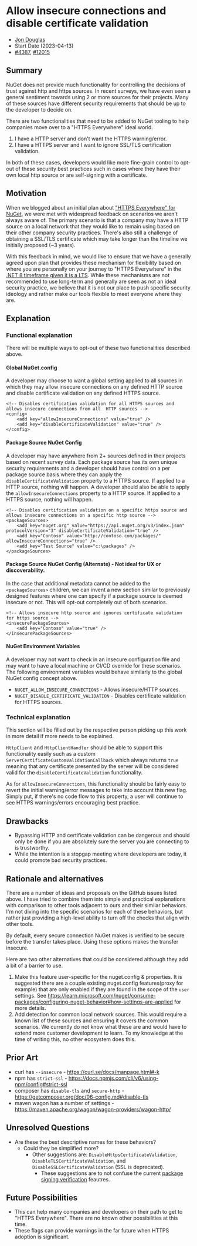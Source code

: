 # Allow insecure connections and disable certificate validation

- [Jon Douglas](https://github.com/jondouglas)
- Start Date (2023-04-13)
- [#4387](https://github.com/NuGet/Home/issues/4387), [#12015](https://github.com/NuGet/Home/issues/12015)

## Summary

<!-- One-paragraph description of the proposal. -->
NuGet does not provide much functionality for controlling the decisions of trust against http and https sources. In recent surveys, we have even seen a general sentiment towards using 2 or more sources for their projects. Many of these sources have different security requirements that should be up to the developer to decide on. 

There are two functionalities that need to be added to NuGet tooling to help companies move over to a "HTTPS Everywhere" ideal world.

1. I have a HTTP server and don't want the HTTPS warning/error.
2. I have a HTTPS server and I want to ignore SSL/TLS certification validation.

In both of these cases, developers would like more fine-grain control to opt-out of these security best practices such in cases where they have their own local http source or are self-signing with a certificate.

## Motivation 

<!-- Why are we doing this? What pain points does this solve? What is the expected outcome? -->
When we blogged about an initial plan about ["HTTPS Everywhere" for NuGet](https://devblogs.microsoft.com/nuget/https-everywhere/), we were met with widespread feedback on scenarios we aren't always aware of. The primary scenario is that a company may have a HTTP source on a local network that they would like to remain using based on their other company security practices. There's also still a challenge of obtaining a SSL/TLS certificate which may take longer than the timeline we initially proposed (~3 years).

With this feedback in mind, we would like to ensure that we have a generally agreed upon plan that provides these mechanism for flexibility based on where you are personally on your journey to "HTTPS Everywhere" in the [.NET 8 timeframe given it is a LTS](https://dotnet.microsoft.com/en-us/platform/support/policy). While these mechanisms are not recommended to use long-term and generally are seen as not an ideal security practice, we believe that it is not our place to push specific security ideology and rather make our tools flexible to meet everyone where they are.

## Explanation

### Functional explanation

<!-- Explain the proposal as if it were already implemented and you're teaching it to another person. -->
<!-- Introduce new concepts, functional designs with real life examples, and low-fidelity mockups or  pseudocode to show how this proposal would look. -->

There will be multiple ways to opt-out of these two functionalities described above.

#### Global NuGet.config

A developer may choose to want a global setting applied to all sources in which they may allow insecure connections on any defined HTTP source and disable certificate validation on any defined HTTPS source.

```
<!-- Disables certification validation for all HTTPS sources and allows insecure connections from all  HTTP sources -->
<config>
    <add key="allowInsecureConnections" value="true" />
    <add key="disableCertificateValidation" value="true" />
</config>
```

#### Package Source NuGet Config

A developer may have anywhere from 2+ sources defined in their projects based on recent survey data. Each package source has its own unique security requirements and a developer should have control on a per package source basis where they can apply the `disableCertificateValidation` property to a HTTPS source. If applied to a HTTP source, nothing will happen. A developer should also be able to apply the `allowInsecureConnections` property to a HTTP source. If applied to a HTTPS source, nothing will happen.

```
<!-- Disables certification validation on a specific https source and allows insecure connections on a specific http source -->
<packageSources>
    <add key="nuget.org" value="https://api.nuget.org/v3/index.json" protocolVersion="3" disableCertificateValidation="true" />
    <add key="Contoso" value="http://contoso.com/packages/" allowInsecureConnections="true" />
    <add key="Test Source" value="c:\packages" />
</packageSources>
```

#### Package Source NuGet Config (Alternate) - Not ideal for UX or discoverability.

In the case that additional metadata cannot be added to the `<packageSources>` children, we can invent a new section similar to previously designed features where one can specify if a package source is deemed insecure or not. This will opt-out completely out of both scenarios.

```
<!-- Allows insecure http source and ignores certificate validation for https source -->
<insecurePackageSources>
    <add key="Contoso" value="true" />
</insecurePackageSources>
```

#### NuGet Environment Variables

A developer may not want to check in an insecure configuration file and may want to have a local machine or CI/CD override for these scenarios. The following environment variables would behave similarly to the global NuGet config concept above.

- `NUGET_ALLOW_INSECURE_CONNECTIONS` - Allows insecure/HTTP sources.
- `NUGET_DISABLE_CERTIFICATE_VALIDATION` - Disables certificate validation for HTTPS sources.

### Technical explanation

<!-- Explain the proposal in sufficient detail with implementation details, interaction models, and clarification of corner cases. -->
This section will be filled out by the respective person picking up this work in more detail if more needs to be explained. 

`HttpClient` and `HttpClientHandler` should be able to support this functionality easily such as a custom `ServerCertificateCustomValidationCallback` which always returns `true` meaning that any certificate presented by the server will be considered valid for the `disableCertificateValidation` functionality.

As for `allowInsecureConnections`, this functionality should be fairly easy to revert the initial warning/error messages to take into account this new flag. Simply put, if there's no code flow to this property, a user will continue to see HTTPS warnings/errors encouraging best practice. 

## Drawbacks

<!-- Why should we not do this? -->
- Bypassing HTTP and certificate validation can be dangerous and should only be done if you are absolutely sure the server you are connecting to is trustworthy.
- While the intention is a stopgap meeting where developers are today, it could promote bad security practices.

## Rationale and alternatives

<!-- Why is this the best design compared to other designs? -->
<!-- What other designs have been considered and why weren't they chosen? -->
<!-- What is the impact of not doing this? -->
There are a number of ideas and proposals on the GitHub issues listed above. I have tried to combine them into simple and practical explanations with comparison to other tools adjacent to ours and their similar behaviors. I'm not diving into the specific scenarios for each of these behaviors, but rather just providing a high-level ability to turn off the checks that align with other tools.

By default, every secure connection NuGet makes is verified to be secure before the transfer takes place. Using these options makes the transfer insecure.

Here are two other alternatives that could be considered although they add a bit of a barrier to use.

1. Make this feature user-specific for the nuget.config & properties. It is suggested there are a couple existing nuget.config features(proxy for example) that are only enabled if they are found in the scope of the `user` settings. See https://learn.microsoft.com/nuget/consume-packages/configuring-nuget-behavior#how-settings-are-applied for more details.
2. Add detection for common local network sources. This would require a known list of these sources and ensuring it covers the common scenarios. We currently do not know what these are and would have to extend more customer development to learn. To my knowledge at the time of writing this, no other ecosystem does this.

## Prior Art

<!-- What prior art, both good and bad are related to this proposal? -->
<!-- Do other features exist in other ecosystems and what experience have their community had? -->
<!-- What lessons from other communities can we learn from? -->
<!-- Are there any resources that are relevant to this proposal? -->
- curl has `--insecure` - https://curl.se/docs/manpage.html#-k
- npm has `strict-ssl` - https://docs.npmjs.com/cli/v6/using-npm/config#strict-ssl
- composer has `disable-tls` and `secure-http` - https://getcomposer.org/doc/06-config.md#disable-tls
- maven wagon has a number of settings - https://maven.apache.org/wagon/wagon-providers/wagon-http/

## Unresolved Questions

<!-- What parts of the proposal do you expect to resolve before this gets accepted? -->
<!-- What parts of the proposal need to be resolved before the proposal is stabilized? -->
<!-- What related issues would you consider out of scope for this proposal but can be addressed in the future? -->
- Are these the best descriptive names for these behaviors?
    - Could they be simplified more?
        - Other suggestions are: `DisableHttpsCertificateValidation`, `DisableTLSCertificateValidation`, and `DisableSSLCertificateValidation` (SSL is deprecated).
            - These suggestions are to not confuse the current [package signing verification](https://learn.microsoft.com/dotnet/core/tools/nuget-signed-package-verification) feautres.

## Future Possibilities

<!-- What future possibilities can you think of that this proposal would help with? -->
- This can help many companies and developers on their path to get to "HTTPS Everywhere". There are no known other possibilities at this time.
- These flags can provide warnings in the far future when HTTPS adoption is significant.
